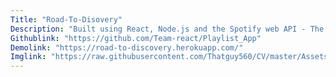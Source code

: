 ```yaml
---
Title: "Road-To-Disovery"
Description: "Built using React, Node.js and the Spotify web API - The app allows you to build the ultimate travel playlist quickly based on a particular genre or artist"
Githublink: "https://github.com/Team-react/Playlist_App"
Demolink: "https://road-to-discovery.herokuapp.com/"
Imglink: "https://raw.githubusercontent.com/Thatguy560/CV/master/Assets/Screenshot%202020-05-20%20at%2018.33.52.png"
---
```


